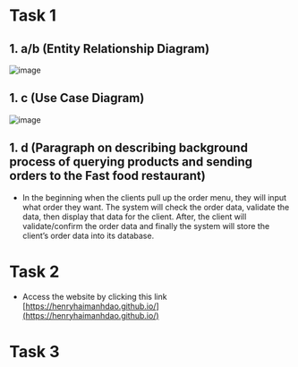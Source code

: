 # Task 1

## 1. a/b (Entity Relationship Diagram)

![image](https://user-images.githubusercontent.com/80073478/115454026-52e59c80-a1ee-11eb-8142-ee67cbb42687.png)

## 1. c (Use Case Diagram)

![image](https://user-images.githubusercontent.com/80073478/115454142-6ee93e00-a1ee-11eb-97df-c8b3ef67843d.png)

## 1. d (Paragraph on describing background process of querying products and sending orders to the Fast food restaurant)
* In the beginning when the clients pull up the order menu, they will input what order they want. The system will check the order data, validate the data, then display that data for the client. After, the client will validate/confirm the order data and finally the system will store the client’s order data into its database. 

# Task 2
* Access the website by clicking this link
[https://henryhaimanhdao.github.io/](https://henryhaimanhdao.github.io/)

# Task 3
